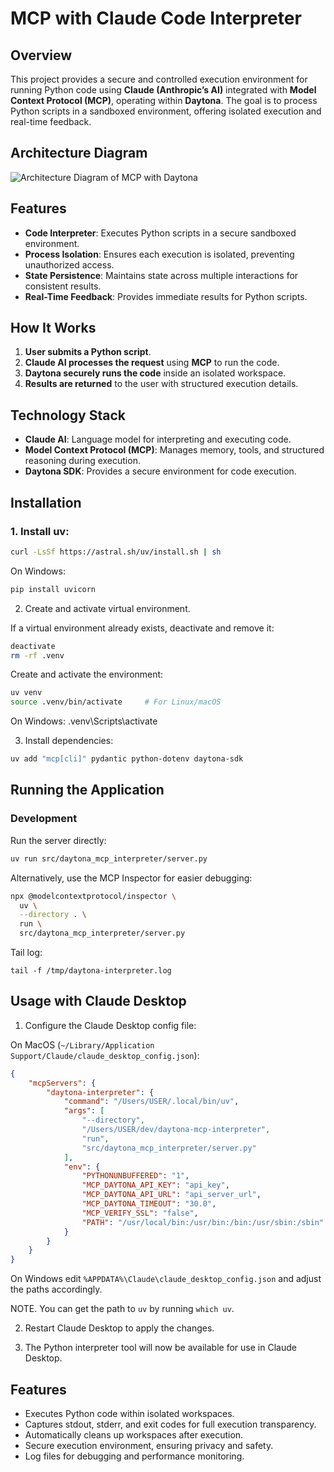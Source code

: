 # MCP with Claude Code Interpreter

## Overview
This project provides a secure and controlled execution environment for running Python code using **Claude (Anthropic’s AI)** integrated with **Model Context Protocol (MCP)**, operating within **Daytona**. The goal is to process Python scripts in a sandboxed environment, offering isolated execution and real-time feedback.


## Architecture Diagram
![Architecture Diagram of MCP with Daytona](/docs/assets/mcp-code-interpreter-with-claude.png)

## Features
- **Code Interpreter**: Executes Python scripts in a secure sandboxed environment.
- **Process Isolation**: Ensures each execution is isolated, preventing unauthorized access.
- **State Persistence**: Maintains state across multiple interactions for consistent results.
- **Real-Time Feedback**: Provides immediate results for Python scripts.

## How It Works
1. **User submits a Python script**.
2. **Claude AI processes the request** using **MCP** to run the code.
3. **Daytona securely runs the code** inside an isolated workspace.
4. **Results are returned** to the user with structured execution details.

## Technology Stack
- **Claude AI**: Language model for interpreting and executing code.
- **Model Context Protocol (MCP)**: Manages memory, tools, and structured reasoning during execution.
- **Daytona SDK**: Provides a secure environment for code execution.

## Installation

### 1. Install **uv**:
```bash
curl -LsSf https://astral.sh/uv/install.sh | sh
```

On Windows:
```cmd
pip install uvicorn
```

2. Create and activate virtual environment.

If a virtual environment already exists, deactivate and remove it:
```bash
deactivate
rm -rf .venv
```

Create and activate the environment:
```bash
uv venv
source .venv/bin/activate     # For Linux/macOS
```
On Windows: .venv\Scripts\activate

3. Install dependencies:
```bash
uv add "mcp[cli]" pydantic python-dotenv daytona-sdk
```

## Running the Application

### Development

Run the server directly:
```bash
uv run src/daytona_mcp_interpreter/server.py
```

Alternatively, use the MCP Inspector for easier debugging:
```bash
npx @modelcontextprotocol/inspector \
  uv \
  --directory . \
  run \
  src/daytona_mcp_interpreter/server.py
```

Tail log:
```
tail -f /tmp/daytona-interpreter.log
```

## Usage with Claude Desktop

1. Configure the Claude Desktop config file:

On MacOS (`~/Library/Application Support/Claude/claude_desktop_config.json`):
```json
{
    "mcpServers": {
        "daytona-interpreter": {
            "command": "/Users/USER/.local/bin/uv",
            "args": [
                "--directory",
                "/Users/USER/dev/daytona-mcp-interpreter",
                "run",
                "src/daytona_mcp_interpreter/server.py"
            ],
            "env": {
                "PYTHONUNBUFFERED": "1",
                "MCP_DAYTONA_API_KEY": "api_key",
                "MCP_DAYTONA_API_URL": "api_server_url",
                "MCP_DAYTONA_TIMEOUT": "30.0",
                "MCP_VERIFY_SSL": "false",
                "PATH": "/usr/local/bin:/usr/bin:/bin:/usr/sbin:/sbin"
            }
        }
    }
}
```

On Windows edit `%APPDATA%\Claude\claude_desktop_config.json` and adjust the paths accordingly.

NOTE. You can get the path to `uv` by running `which uv`.

2. Restart Claude Desktop to apply the changes.

3. The Python interpreter tool will now be available for use in Claude Desktop.

## Features

- Executes Python code within isolated workspaces.
- Captures stdout, stderr, and exit codes for full execution transparency.
- Automatically cleans up workspaces after execution.
- Secure execution environment, ensuring privacy and safety.
- Log files for debugging and performance monitoring.
